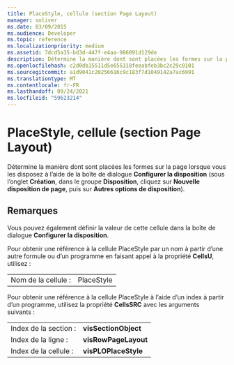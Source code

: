 ```yaml
---
title: PlaceStyle, cellule (section Page Layout)
manager: soliver
ms.date: 03/09/2015
ms.audience: Developer
ms.topic: reference
ms.localizationpriority: medium
ms.assetid: 7dcd5a35-bd3d-447f-e4aa-986091d129de
description: Détermine la manière dont sont placées les formes sur la page lorsque vous les disposez à l’aide de la boîte de dialogue Configurer la disposition (sous l’onglet Création, dans le groupe Disposition, cliquez sur Nouvelle disposition de page, puis sur Autres options de disposition).
ms.openlocfilehash: c2d0db15511d5e655318feeabfeb3bc2c29c0101
ms.sourcegitcommit: a1d9041c20256616c9c183f7d1049142a7ac6991
ms.translationtype: MT
ms.contentlocale: fr-FR
ms.lasthandoff: 09/24/2021
ms.locfileid: "59623214"
---
```

# <a name="placestyle-cell-page-layout-section"></a>PlaceStyle, cellule (section Page Layout)

Détermine la manière dont sont placées les formes sur la page lorsque vous les disposez à l’aide de la boîte de dialogue **Configurer la disposition** (sous l’onglet **Création**, dans le groupe **Disposition**, cliquez sur **Nouvelle disposition de page**, puis sur **Autres options de disposition**).
  
## <a name="remarks"></a>Remarques

Vous pouvez également définir la valeur de cette cellule dans la boîte de dialogue **Configurer la disposition**. 
  
Pour obtenir une référence à la cellule PlaceStyle par un nom à partir d’une autre formule ou d’un programme en faisant appel à la propriété **CellsU**, utilisez : 
  
|||
|:-----|:-----|
|Nom de la cellule :  <br/> |PlaceStyle  <br/> |
   
Pour obtenir une référence à la cellule PlaceStyle à l’aide d’un index à partir d’un programme, utilisez la propriété **CellsSRC** avec les arguments suivants : 
  
|||
|:-----|:-----|
|Index de la section :  <br/> |**visSectionObject** <br/> |
|Index de la ligne :  <br/> |**visRowPageLayout** <br/> |
|Index de la cellule :  <br/> |**visPLOPlaceStyle** <br/> |
   

